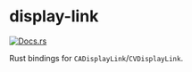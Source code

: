 # display-link

[![Docs.rs](https://docs.rs/display-link/badge.svg)](https://docs.rs/display-link)

Rust bindings for `CADisplayLink`/`CVDisplayLink`.